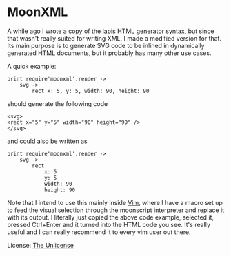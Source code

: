 MoonXML
=========

A while ago I wrote a copy of the [lapis](http://leafo.net/lapis/) HTML generator syntax, but since that wasn't really suited for writing XML, I made a modified version for that. Its main purpose is to generate SVG code to be inlined in dynamically generated HTML documents, but it probably has many other use cases.

A quick example:

	print require'moonxml'.render ->
		svg ->
			rect x: 5, y: 5, width: 90, height: 90

should generate the following code

	<svg>
	<rect x="5" y="5" width="90" height="90" />
	</svg>

and could also be written as

	print require'moonxml'.render ->
		svg ->
			rect
				x: 5
				y: 5
				width: 90
				height: 90

Note that I intend to use this mainly inside [Vim](https://vim.sourceforge.io/), where I have a macro set up to feed the visual selection through the moonscript interpreter and replace it with its output.
I literally just copied the above code example, selected it, pressed Ctrl+Enter and it turned into the HTML code you see.
It's really useful and I can really recommend it to every vim user out there.

License: [The Unlicense](license.md)
